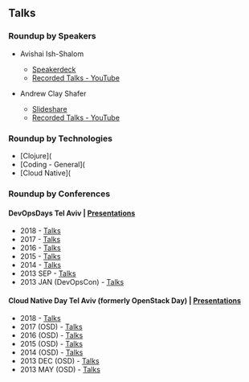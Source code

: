 ## Talks 

### Roundup by Speakers
- Avishai Ish-Shalom 
  - [Speakerdeck](https://slides.com/nukemberg)
  - [Recorded Talks - YouTube](https://www.youtube.com/playlist?list=PLaPhdMYPt9QgsDHp9dZWXOBbBmGIG03kH)

- Andrew Clay Shafer
  - [Slideshare](https://www.slideshare.net/littleidea)
  - [Recorded Talks - YouTube](https://www.youtube.com/watch?v=ALGuyXSo5e8&list=PLaPhdMYPt9QizjOPIPYWpTrrx6zwSQvZ_)
 
### Roundup by Technologies 
- [Clojure](
- [Coding - General](
- [Cloud Native](


### Roundup by Conferences

#### DevOpsDays Tel Aviv | [Presentations](https://www.slideshare.net/DevopsCon)
  - 2018 - [Talks](https://www.youtube.com/watch?v=7WVaijojl9w&list=PL8tivQAdoavO1h9DLI6SGNf517QDLa6kM) 
  - 2017 - [Talks](https://www.youtube.com/watch?v=We-v-v1Ds7A&list=PL8tivQAdoavMyd5qrMszXYaN6TVRuMrDq) 
  - 2016 - [Talks](https://www.youtube.com/watch?v=jEgPbOMgKqk&list=PL8tivQAdoavPk7UOjmYjmfSZxBEJZEC9B) 
  - 2015 - [Talks](https://www.youtube.com/watch?v=0RGi6wQQPZo&list=PL8tivQAdoavOglNSmL4NsEKb78Rqdqtw8) 
  - 2014 - [Talks](https://vimeo.com/album/3172554) 
  - 2013 SEP - [Talks](https://www.youtube.com/watch?v=RUuz_dnp5mo&list=PL8tivQAdoavPwbSEdssQyDLvXppXLy1D8)
  - 2013 JAN (DevOpsCon) - [Talks]()
#### Cloud Native Day Tel Aviv (formerly OpenStack Day) | [Presentations](https://www.slideshare.net/openstackil)
  - 2018 - [Talks](https://www.youtube.com/watch?v=A4FYR__cRWA&list=PLBbbxYi2GRdY-vrCdgZwOG-E0AIUgVipU)
  - 2017 (OSD) - [Talks](https://www.youtube.com/watch?v=3rP1c96bfpY&list=PLBbbxYi2GRdaqAaIInX4QnUH2dwkOshRN)
  - 2016 (OSD) - [Talks](https://www.youtube.com/watch?v=MigADVropSc&list=PLBbbxYi2GRda5BGGVYWPS8qk7e50IqRP6)
  - 2015 (OSD) - [Talks](https://www.youtube.com/watch?v=W2Xp6AgDeRU&list=PLBbbxYi2GRdaPOfQ-NKjC7A5yaMnjYSbV)
  - 2014 (OSD) - [Talks](https://www.youtube.com/watch?v=EflJnbuVdmU&list=PLBbbxYi2GRdbf55SR0IG0k1XxmSpLyvlh)
  - 2013 DEC (OSD) - [Talks](https://www.youtube.com/watch?v=UQh8d1v9ulM&list=PLBbbxYi2GRdYzlj77lY8r1tcToV0PxpDG)
  - 2013 MAY (OSD) - [Talks](https://www.youtube.com/watch?v=a8hNVTbd5SA&list=PLBbbxYi2GRdYCP7QhlwdxsVmP5qh61_-l)
  
  
  
 
 
 
 
 
 
 
 
